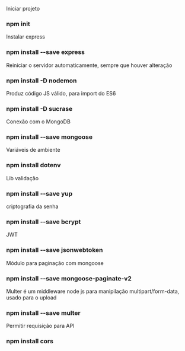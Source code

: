 Iniciar projeto

### npm init

Instalar express

### npm install --save express

Reiniciar o servidor automaticamente, sempre que houver alteração

### npm install -D nodemon

Produz código JS válido, para import do ES6

### npm install -D sucrase

Conexão com o MongoDB

### npm install --save mongoose

Variáveis de ambiente

### npm install dotenv

Lib validação

### npm install --save yup

criptografia da senha

### npm install --save bcrypt

JWT

### npm install --save jsonwebtoken

Módulo para paginação com mongoose

### npm install --save mongoose-paginate-v2

Multer é um middleware node js para manipilação multipart/form-data, usado para o upload

### npm install --save multer

Permitir requisição para API
### npm install cors
